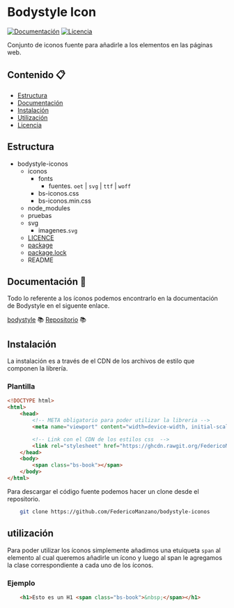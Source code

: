 # Bodystyle Icon

[![Documentación](https://img.shields.io/badge/bodyicon-v1.1.0-green.svg)](https://bodystyle.000webhostapp.com)
[![Licencia](https://img.shields.io/badge/MIT-1.0.0-blue.svg)](https://github.com/FedericoManzano/bodystyle/blob/master/LICENCE)

Conjunto de iconos fuente para añadirle a los elementos en las páginas web.


## Contenido :clipboard:

- [Estructura](https://github.com/FedericoManzano/bodystyle-iconos#estructura)
- [Documentación](https://github.com/FedericoManzano/bodystyle-iconos#documentaci%C3%B3n-book)
- [Instalación](https://github.com/FedericoManzano/bodystyle-iconos#instalaci%C3%B3n)
- [Utilización](https://github.com/FedericoManzano/bodystyle-iconos#utilizaci%C3%B3n)
- [Licencia](https://github.com/FedericoManzano/bodystyle-iconos/blob/master/LICENCE)

## Estructura 

- bodystyle-iconos
  - iconos
    - fonts 
      - fuentes. `oet` | `svg` | `ttf` | `woff`
    - bs-iconos.css
    - bs-iconos.min.css
  - node_modules
  - pruebas
  - svg
    - imagenes.`svg`
  - [LICENCE]()
  - [package]()
  - [package.lock]()
  - README


## Documentación :book:

Todo lo referente a los íconos podemos encontrarlo en la documentación de Bodystyle en el siguente enlace.

[bodystyle](https://bodystyle.000webhostapp.com) :books:
[Repositorio](https://bodystyle.000webhostapp.com) :books:

## Instalación

La instalación es a través de el CDN de los archivos de estilo que componen la librería.

### Plantilla

```html
<!DOCTYPE html>
<html>
    <head>
        <!-- META obligatorio para poder utilizar la libreria -->
        <meta name="viewport" content="width=device-width, initial-scale=1.0">

        <!-- Link con el CDN de los estilos css  -->
        <link rel="stylesheet" href="https://ghcdn.rawgit.org/FedericoManzano/bodystyle-iconos/master/iconos/bs-iconos.min.css">
    </head>
    <body>
        <span class="bs-book"></span>
    </body>
</html>
```

Para descargar el código fuente podemos hacer un clone desde el repositorio.

```bash
    git clone https://github.com/FedericoManzano/bodystyle-iconos
```

## utilización 

Para poder utilizar los íconos simplemente añadimos una etuiqueta `span` al elemento al cual queremos añadirle un ícono y luego al span le agregamos la clase correspondiente a cada uno de los íconos.

### Ejemplo

```html
    <h1>Esto es un H1 <span class="bs-book">&nbsp;</span></h1>
```


